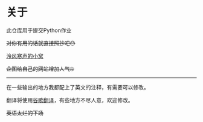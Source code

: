# 关于

此仓库用于提交Python作业

~~对你有用的话就直接照抄吧😶~~

[泠风寒声的小窝](https://lfhsheng.top)

~~企图给自己的网站增加人气🤐~~

---

在一些输出的地方我都配上了英文的注释，有需要可以修改。

翻译将使用[谷歌翻译](https://translate.google.com)，有些地方不尽人意，欢迎修改。

~~英语太烂的下场~~
